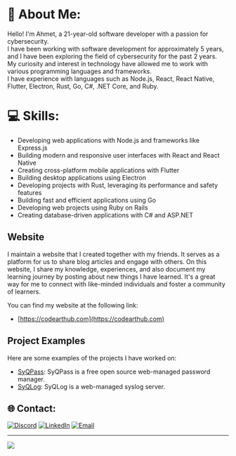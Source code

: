 # 💫 About Me:
Hello! I'm Ahmet, a 21-year-old software developer with a passion for cybersecurity. <br>I have been working with software development for approximately 5 years, and I have been exploring the field of cybersecurity for the past 2 years. <br>My curiosity and interest in technology have allowed me to work with various programming languages and frameworks. <br>I have experience with languages such as Node.js, React, React Native, Flutter, Electron, Rust, Go, C#, .NET Core, and Ruby.

# 💻 Skills:
- Developing web applications with Node.js and frameworks like Express.js
- Building modern and responsive user interfaces with React and React Native
- Creating cross-platform mobile applications with Flutter
- Building desktop applications using Electron
- Developing projects with Rust, leveraging its performance and safety features
- Building fast and efficient applications using Go
- Developing web projects using Ruby on Rails
- Creating database-driven applications with C# and ASP.NET

## Website
I maintain a website that I created together with my friends. It serves as a platform for us to share blog articles and engage with others. On this website, I share my knowledge, experiences, and also document my learning journey by posting about new things I have learned. It's a great way for me to connect with like-minded individuals and foster a community of learners.

You can find my website at the following link:
- [https://codearthub.com](https://codearthub.com)

## Project Examples
Here are some examples of the projects I have worked on:
- [SyQPass](https://github.com/doctormaster1/syqpass): SyQPass is a free open source web-managed password manager.
- [SyQLog](https://github.com/doctormaster1/syqlog): SyQLog is a web-managed syslog server.

## 🌐 Contact:
[![Discord](https://img.shields.io/badge/Discord-YourName%239876-blue)](https://discordapp.com/users/YourUserID)
[![LinkedIn](https://img.shields.io/badge/Ahmet_Esad_Barut-blue)](https://www.linkedin.com/in/ahmet-esad-barut-00689022a/)
[![Email](https://img.shields.io/badge/ahmet.e.barut@gmail.com-red)](mailto:ahmet.e.barut@gmail.com)

---
[![](https://visitcount.itsvg.in/api?id=doctormaster1&icon=0&color=11)](https://visitcount.itsvg.in)
